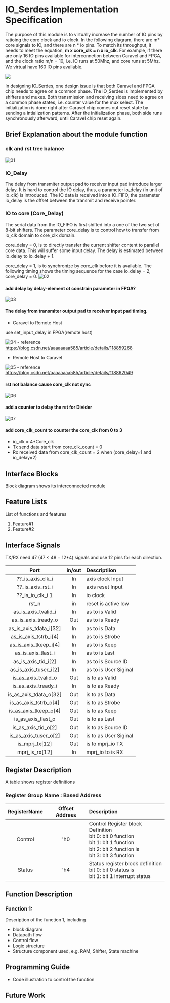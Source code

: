 # IO_Serdes Implementation Specification
The purpose of this module is to virtually increase the number of IO pins by ratioing the core clock and io clock. In the following diagram, there are m* core signals to IO, and there are n * io pins. To match its throughput, it needs to meet the equation, **m x core_clk = n x io_clk**. For example, if there are only 16 IO pins available for interconnetion between Caravel and FPGA, and the clock ratio m/n = 10, i.e. IO runs at 50Mhz, and core runs at 5Mhz. We virtual have 160 IO pins available. 

![](https://i.imgur.com/BhmuNDY.png)


In designing IO_Serdes, one design issue is that both Caravel and FPGA chip needs to agree on a common phase. The IO_Serdes is implemented by shifters and muxes. Both transmission and receiving sides need to agree on a common phase states, i.e. counter value for the mux select. The initialization is done right after Caravel chip comes out reset state by sending a intialization patterns. After the initialization phase, both side runs synchronously afterward, until Caravel chip reset again. 

## Brief Explanation about the module function


### clk and rst tree balance

![01](https://github.com/bol-edu/fsic-spec-dev/assets/98332019/d1369c41-20ae-4724-be96-f43f0beffb93)



### IO_Delay
The delay from transmiter output pad to receiver input pad introduce larger delay. It is hard to control the IO delay, thus, a parameter io_delay (in unit of io_clk) is introduced. The IO data is received into a IO_FIFO, the parameter io_delay is the offset between the transmit and receive pointer. 

### IO to core (Core_Delay)
The serial data from the IO_FIFO is first shifted into a one of the two set of 8-bit shifters. The parameter core_delay is to control how to transfer from io_clk domain to core_clk domain. 

core_delay = 0, is to directly transfer the current shifter content to parallel core data. This will suffer some input delay. The delay is estimated between io_delay to io_delay + 1.

core_delay = 1, is to synchronize by core_clk before it is available.
The following timing shows the timing sequence for the case io_delay = 2, core_delay = 0.
![02](https://github.com/bol-edu/fsic-spec-dev/assets/98332019/6ca9b3bc-c5c1-4ba6-bcd3-a7cfc8259268)


#### add delay by delay-element ot constrain parameter in FPGA?

![03](https://github.com/bol-edu/fsic-spec-dev/assets/98332019/05b2d7e6-4021-4380-8392-e653e2aaba60)
#### The delay from transmiter output pad to receiver input pad timing.
- Caravel to Remote Host


use set_input_delay in FPGA(remote host)

![04](https://github.com/bol-edu/fsic-spec-dev/assets/98332019/5c98fd08-8969-4c7f-89c9-1193ef82e8bf)
    - reference https://blog.csdn.net/aaaaaaaa585/article/details/118859268
- Remote Host to Caravel

![05](https://github.com/bol-edu/fsic-spec-dev/assets/98332019/f623bcdf-eaca-4f46-a03e-5761803fa24f)
    - reference https://blog.csdn.net/aaaaaaaa585/article/details/118862049



#### rst not balance cause core_clk not sync

![06](https://github.com/bol-edu/fsic-spec-dev/assets/98332019/e92db60e-8747-4b10-9bd9-80b618458393)

#### add a counter to delay the rst for Divider
![07](https://github.com/bol-edu/fsic-spec-dev/assets/98332019/8517223d-ef2b-4acc-999b-792e3dac5103)

#### add core_clk_count to counter the core_clk from 0 to 3

- io_clk = 4*Core_clk
- Tx send data start from core_clk_count = 0
- Rx received data from core_clk_count = 2 when (core_delay=1 and io_delay=2)

## Interface Blocks
Block diagram shows its interconnected module

## Feature Lists
List of functions and features
1. Feature#1
2. Feature#2

## Interface Signals

TX/RX need 47 (47 < 48 = 12*4) signals and use 12 pins for each direction.

| Port | in/out | Descriptiion |
|:------:|:------:|:------------ |
|??_is_axis_clk_i|	In	|axis clock Input|
|??_is_axis_rst_i|	In	|axis reset Input|
|??_is_io_clk_i	1|	In	|io clock|
| rst_n |   in   | reset is active low        |
|as_is_axis_tvalid_i	|In	|as to is Valid			|
|as_is_axis_tready_o	|Out	|as to is Ready			|
|as_is_axis_tdata_i[32]	|In	|as to is Data			|
|as_is_axis_tstrb_i[4]	|In	|as to is Strobe			|
|as_is_axis_tkeep_i[4]	|In	|as to is Keep			|
|as_is_axis_tlast_i	|In	|as to is Last			|
|as_is_axis_tid_i[2]	|In	|as to is Source ID			|
|as_is_axis_tuser_i[2]	|In	|as to is User Siginal			|
|is_as_axis_tvalid_o	|Out|	is to as Valid			|
|is_as_axis_tready_i	|In	|is to as Ready			|
|is_as_axis_tdata_o[32]	|Out	|is to as Data			|
|is_as_axis_tstrb_o[4]	|Out	|is to as Strobe			|
|is_as_axis_tkeep_o[4]	|Out	|is to as Keep			|
|is_as_axis_tlast_o	|Out	|is to as Last			|
|is_as_axis_tid_o[2]	|Out	|is to as Source ID			|
|is_as_axis_tuser_o[2]	|Out	|is to as User Siginal			|
|is_mprj_tx[12]|Out | is to mprj_io TX|
|mprj_is_rx[12]|In | mprj_io to is RX|

## Register Description
A table shows register definitions
### Register Group Name : Based Address

|RegisterName|Offset Address| Description |
|:----------:|:------------:| :-----------|
|Control     |'h0             | Control Register block Definition<br>bit 0: bit 0 function<br>bit 1: bit 1 function<br>bit 2: bit 2 function is<br>bit 3: bit 3 function |
|Status      | 'h4          | Status register block definition<br>bit 0: bit 0 status is<br>bit 1: bit 1 interrupt status|

## Function Description

### Function 1:
Description of the function 1, including 
- block diagram
- Datapath flow
- Control flow
- Logic structure
- Structure component used, e.g. RAM, Shifter, State machine 

## Programming Guide
- Code illustration to control the function

## Future Work


